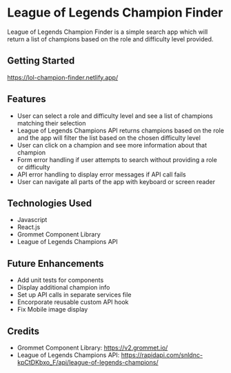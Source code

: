 
# League of Legends Champion Finder

League of Legends Champion Finder is a simple search app which will return a list of champions based on the role and difficulty level provided.

## Getting Started
https://lol-champion-finder.netlify.app/

## Features
- User can select a role and difficulty level and see a list of champions matching their selection
- League of Legends Champions API returns champions based on the role and the app will filter the list based on the chosen difficulty level
- User can click on a champion and see more information about that champion
- Form error handling if user attempts to search without providing a role or difficulty
- API error handling to display error messages if API call fails
- User can navigate all parts of the app with keyboard or screen reader

## Technologies Used
- Javascript
- React.js
- Grommet Component Library
- League of Legends Champions API

## Future Enhancements
- Add unit tests for components
- Display additional champion info
- Set up API calls in separate services file
- Encorporate reusable custom API hook
- Fix Mobile image display

## Credits
- Grommet Component Library: https://v2.grommet.io/
- League of Legends Champions API: https://rapidapi.com/snldnc-kpCtDKbxo_F/api/league-of-legends-champions/